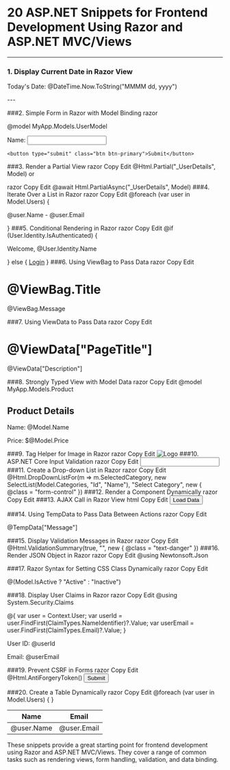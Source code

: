 
# 20 ASP.NET Snippets for Frontend Development Using Razor and ASP.NET MVC/Views

---

### 1. Display Current Date in Razor View

<p>Today's Date: @DateTime.Now.ToString("MMMM dd, yyyy")</p>
---


###2. Simple Form in Razor with Model Binding
razor

@model MyApp.Models.UserModel

<form asp-action="SaveUser" method="post">
    <label>Name:</label>
    <input type="text" asp-for="Name" class="form-control" />
    <span asp-validation-for="Name" class="text-danger"></span>

    <button type="submit" class="btn btn-primary">Submit</button>
</form>
###3. Render a Partial View
razor
Copy
Edit
@Html.Partial("_UserDetails", Model)
or

razor
Copy
Edit
@await Html.PartialAsync("_UserDetails", Model)
###4. Iterate Over a List in Razor
razor
Copy
Edit
@foreach (var user in Model.Users)
{
    <p>@user.Name - @user.Email</p>
}
###5. Conditional Rendering in Razor
razor
Copy
Edit
@if (User.Identity.IsAuthenticated)
{
    <p>Welcome, @User.Identity.Name</p>
}
else
{
    <a href="/Account/Login">Login</a>
}
###6. Using ViewBag to Pass Data
razor
Copy
Edit
<h1>@ViewBag.Title</h1>
<p>@ViewBag.Message</p>
###7. Using ViewData to Pass Data
razor
Copy
Edit
<h1>@ViewData["PageTitle"]</h1>
<p>@ViewData["Description"]</p>
###8. Strongly Typed View with Model Data
razor
Copy
Edit
@model MyApp.Models.Product

<h2>Product Details</h2>
<p>Name: @Model.Name</p>
<p>Price: $@Model.Price</p>
###9. Tag Helper for Image in Razor
razor
Copy
Edit
<img asp-append-version="true" src="~/images/logo.png" alt="Logo" />
###10. ASP.NET Core Input Validation
razor
Copy
Edit
<input type="email" asp-for="Email" class="form-control" />
<span asp-validation-for="Email" class="text-danger"></span>
###11. Create a Drop-down List in Razor
razor
Copy
Edit
@Html.DropDownListFor(m => m.SelectedCategory, 
    new SelectList(Model.Categories, "Id", "Name"), 
    "Select Category", 
    new { @class = "form-control" })
###12. Render a Component Dynamically
razor
Copy
Edit
<vc:recent-products></vc:recent-products>
###13. AJAX Call in Razor View
html
Copy
Edit
<button id="loadData">Load Data</button>
<div id="result"></div>

<script>
    document.getElementById("loadData").addEventListener("click", function () {
        fetch('/Home/GetData')
            .then(response => response.text())
            .then(data => document.getElementById("result").innerHTML = data);
    });
</script>
###14. Using TempData to Pass Data Between Actions
razor
Copy
Edit
<p>@TempData["Message"]</p>
###15. Display Validation Messages in Razor
razor
Copy
Edit
@Html.ValidationSummary(true, "", new { @class = "text-danger" })
###16. Render JSON Object in Razor
razor
Copy
Edit
@using Newtonsoft.Json

<script>
    var modelData = @Html.Raw(JsonConvert.SerializeObject(Model));
    console.log(modelData);
</script>
###17. Razor Syntax for Setting CSS Class Dynamically
razor
Copy
Edit
<p class="@(Model.IsActive ? "text-success" : "text-danger")">
    @(Model.IsActive ? "Active" : "Inactive")
</p>
###18. Display User Claims in Razor
razor
Copy
Edit
@using System.Security.Claims

@{
    var user = Context.User;
    var userId = user.FindFirst(ClaimTypes.NameIdentifier)?.Value;
    var userEmail = user.FindFirst(ClaimTypes.Email)?.Value;
}

<p>User ID: @userId</p>
<p>Email: @userEmail</p>
###19. Prevent CSRF in Forms
razor
Copy
Edit
<form asp-action="Submit" method="post">
    @Html.AntiForgeryToken()
    <button type="submit">Submit</button>
</form>
###20. Create a Table Dynamically
razor
Copy
Edit
<table class="table">
    <thead>
        <tr>
            <th>Name</th>
            <th>Email</th>
        </tr>
    </thead>
    <tbody>
        @foreach (var user in Model.Users)
        {
            <tr>
                <td>@user.Name</td>
                <td>@user.Email</td>
            </tr>
        }
    </tbody>
</table>
These snippets provide a great starting point for frontend development using Razor and ASP.NET MVC/Views. They cover a range of common tasks such as rendering views, form handling, validation, and data binding.
